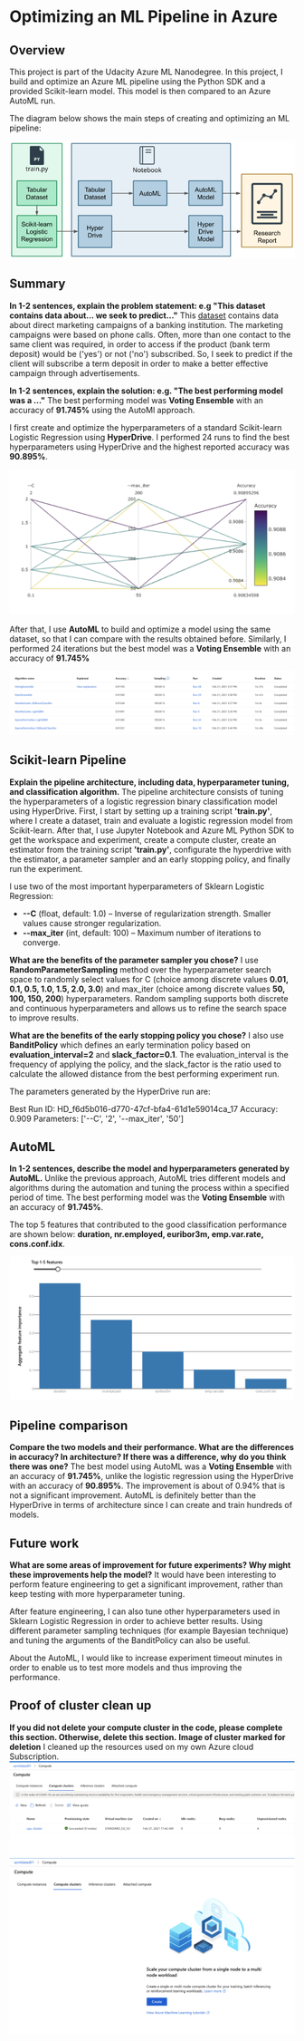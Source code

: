 # Optimizing an ML Pipeline in Azure

## Overview
This project is part of the Udacity Azure ML Nanodegree.
In this project, I build and optimize an Azure ML pipeline using the Python SDK and a provided Scikit-learn model.
This model is then compared to an Azure AutoML run.

The diagram below shows the main steps of creating and optimizing an ML pipeline:

![Diagram Architecture](img/creating-and-optimizing-an-ml-pipeline.png)

## Summary
**In 1-2 sentences, explain the problem statement: e.g "This dataset contains data about... we seek to predict..."**
This <a href="https://automlsamplenotebookdata.blob.core.windows.net/automl-sample-notebook-data/bankmarketing_train.csv">dataset</a> contains data about direct marketing campaigns of a banking institution. The marketing campaigns were based on phone calls. Often, more than one contact to the same client was required, in order to access if the product (bank term deposit) would be ('yes') or not ('no') subscribed. So, I seek to predict if the client will subscribe a term deposit in order to make a better effective campaign through advertisements.

**In 1-2 sentences, explain the solution: e.g. "The best performing model was a ..."**
The best performing model was **Voting Ensemble** with an accuracy of **91.745%** using the AutoMl approach. 

I first create and optimize the hyperparameters of a standard Scikit-learn Logistic Regression using **HyperDrive**. I performed 24 runs to find the best hyperparameters using HyperDrive and the highest reported accuracy was **90.895%**. 

![Hyperparameter Tuning](img/logistic-regression-hyperparameter-tuning.png)

After that, I use **AutoML** to build and optimize a model using the same dataset, so that I can compare with the results obtained before. Similarly, I performed 24 iterations but the best model was a **Voting Ensemble** with an accuracy of **91.745%**

![AutoML Runs](img/automl-runs.png)

## Scikit-learn Pipeline
**Explain the pipeline architecture, including data, hyperparameter tuning, and classification algorithm.**
The pipeline architecture consists of tuning the hyperparameters of a logistic regression binary classification model using HyperDrive. First, I start by setting up a training script **'train.py'**, where I create a dataset, train and evaluate a logistic regression model from Scikit-learn. After that, I use Jupyter Notebook and Azure ML Python SDK to get the workspace and experiment, create a compute cluster, create an estimator from the training script **'train.py'**, configurate the hyperdrive with the estimator, a parameter sampler and an early stopping policy, and finally run the experiment.

I use two of the most important hyperparameters of Sklearn Logistic Regression:
* **--C** (float, default: 1.0) – Inverse of regularization strength. Smaller values cause stronger regularization.
* **--max_iter** (int, default: 100) – Maximum number of iterations to converge.

**What are the benefits of the parameter sampler you chose?**
I use **RandomParameterSampling** method over the hyperparameter search space to randomly select values for C (choice among discrete values **0.01, 0.1, 0.5, 1.0, 1.5, 2.0, 3.0**) and max_iter (choice among discrete values **50, 100, 150, 200**) hyperparameters. Random sampling supports both discrete and continuous hyperparameters and allows us to refine the search space to improve results.

**What are the benefits of the early stopping policy you chose?**
I also use **BanditPolicy** which defines an early termination policy based on **evaluation_interval=2** and **slack_factor=0.1**. The evaluation_interval is the frequency of applying the policy, and the slack_factor is the ratio used to calculate the allowed distance from the best performing experiment run.

The parameters generated by the HyperDrive run are:

Best Run ID: HD_f6d5b016-d770-47cf-bfa4-61d1e59014ca_17
Accuracy: 0.909
Parameters: ['--C', '2', '--max_iter', '50']

## AutoML
**In 1-2 sentences, describe the model and hyperparameters generated by AutoML.**
Unlike the previous approach, AutoML tries different models and algorithms during the automation and tuning the process within a specified period of time. The best performing model was the **Voting Ensemble** with an accuracy of **91.745%**.

The top 5 features that contributed to the good classification performance are shown below: **duration, nr.employed, euribor3m, emp.var.rate, cons.conf.idx**.

![Best Features](img/automl-best-features.png)

## Pipeline comparison
**Compare the two models and their performance. What are the differences in accuracy? In architecture? If there was a difference, why do you think there was one?**
The best model using AutoML was a **Voting Ensemble** with an accuracy of **91.745%**, unlike the logistic regression using the HyperDrive with an accuracy of **90.895%**. The improvement is about of 0.94% that is not a significant improvement. AutoML is definitely better than the HyperDrive in terms of architecture since I can create and train hundreds of models.

## Future work
**What are some areas of improvement for future experiments? Why might these improvements help the model?**
It would have been interesting to perform feature engineering to get a significant improvement, rather than keep testing with more hyperparameter tuning.

After feature engineering, I can also tune other hyperparameters used in Sklearn Logistic Regression in order to achieve better results. Using different parameter sampling techniques (for example Bayesian technique) and tuning the arguments of the BanditPolicy can also be useful.

About the AutoML, I would like to increase experiment timeout minutes in order to enable us to test more models and thus improving the performance.

## Proof of cluster clean up
**If you did not delete your compute cluster in the code, please complete this section. Otherwise, delete this section.**
**Image of cluster marked for deletion**
I cleaned up the resources used on my own Azure cloud Subscription.
![Compute Cluster](img/compute-cluster.png)
![Compute Cluster Deleted](img/compute-clusters-deleted.png)